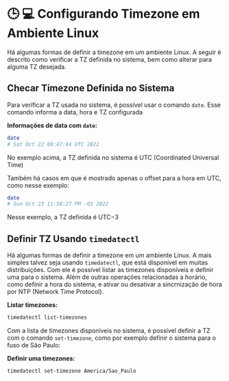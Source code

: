 # 🕒 💻 Configurando Timezone em Ambiente Linux

Há algumas formas de definir a timezone em um ambiente Linux. A seguir é descrito como verificar a TZ definida no sistema, bem como alterar para alguma TZ desejada.

## Checar Timezone Definida no Sistema

Para verificar a TZ usada no sistema, é possível usar o comando `date`. Esse comando informa a data, hora e TZ configurada

**Informações de data com `date`:**
```bash
date
# Sat Oct 22 09:47:44 UTC 2022
```

No exemplo acima, a TZ definida no sistema é UTC (Coordinated Universal Time)

Também há casos em que é mostrado apenas o offset para a hora em UTC, como nesse exemplo:

```bash
date
# Sun Oct 23 11:58:27 PM -03 2022
```

Nesse exemplo, a TZ definida é UTC−3

## Definir TZ Usando `timedatectl`
Há algumas formas de definir a timezone em um ambiente Linux. A mais simples talvez seja usando `timedatectl`, que está disponível em muitas distribuições. Com ele é possível listar as timezones disponíveis e definir uma para o sistema. Além de outras operações relacionadas a horário, como definir a hora do sistema, e ativar ou desativar a sincrnização de hora por NTP (Network Time Protocol).

**Listar timezones:**
```bash
timedatectl list-timezones
```

Com a lista de timezones disponíveis no sistema, é possível definir a TZ com o comando `set-timezone`, como por exemplo definir o sistema para o fuso de São Paulo:

**Definir uma timezones:**
```bash
timedatectl set-timezone America/Sao_Paulo
```